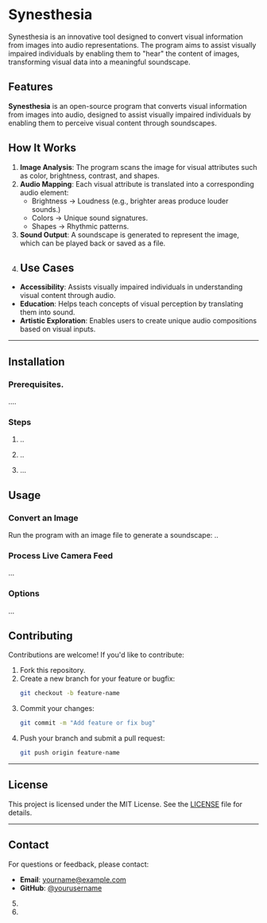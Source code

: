 # Synesthesia
Synesthesia is an innovative tool designed to convert visual information from images into audio representations. The program aims to assist visually impaired individuals by enabling them to "hear" the content of images, transforming visual data into a meaningful soundscape.

## **Features**
**Synesthesia** is an open-source program that converts visual information from images into audio, designed to assist visually impaired individuals by enabling them to perceive visual content through soundscapes. 
## **How It Works**

1. **Image Analysis**: The program scans the image for visual attributes such as color, brightness, contrast, and shapes.
2. **Audio Mapping**: Each visual attribute is translated into a corresponding audio element:
   - Brightness → Loudness (e.g., brighter areas produce louder sounds.)
   - Colors → Unique sound signatures.
   - Shapes → Rhythmic patterns.
3. **Sound Output**: A soundscape is generated to represent the image, which can be played back or saved as a file.
4. ## **Use Cases**

- **Accessibility**: Assists visually impaired individuals in understanding visual content through audio.
- **Education**: Helps teach concepts of visual perception by translating them into sound.
- **Artistic Exploration**: Enables users to create unique audio compositions based on visual inputs.

---

## **Installation**

### **Prerequisites**.
.... 

### **Steps**
1. ..
  
2. ..
   
3. ...

## **Usage**

### **Convert an Image**
Run the program with an image file to generate a soundscape:
..

### **Process Live Camera Feed**
...

### **Options**
...

## **Contributing**

Contributions are welcome! If you'd like to contribute:
1. Fork this repository.
2. Create a new branch for your feature or bugfix:
   ```bash
   git checkout -b feature-name
   ```
3. Commit your changes:
   ```bash
   git commit -m "Add feature or fix bug"
   ```
4. Push your branch and submit a pull request:
   ```bash
   git push origin feature-name
   ```

---

## **License**

This project is licensed under the MIT License. See the [LICENSE](LICENSE) file for details.

---

## **Contact**

For questions or feedback, please contact: 
- **Email**: yourname@example.com
- **GitHub**: [@yourusername](https://github.com/yourusername)
5. 
6. 


